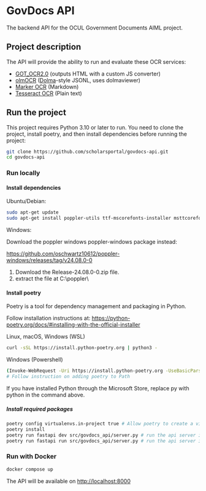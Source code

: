 # GovDocs API

The backend API for the OCUL Government Documents AIML project.

## Project description

The API will provide the ability to run and evaluate these OCR services:

* [GOT_OCR2.0](https://github.com/Ucas-HaoranWei/GOT-OCR2.0) (outputs HTML with a custom JS converter)
* [olmOCR](https://github.com/allenai/olmocr) ([Dolma](https://github.com/allenai/dolma)-style JSONL, uses dolmaviewer)
* [Marker OCR](https://github.com/VikParuchuri/marker) (Markdown)
* [Tesseract OCR](https://github.com/tesseract-ocr/tesseract) (Plain text)

## Run the project

This project requires Python 3.10 or later to run. You need to clone the project, install poetry, and then install dependencies before running the project:

```bash
git clone https://github.com/scholarsportal/govdocs-api.git
cd govdocs-api
```

### Run locally

#### Install dependencies 

Ubuntu/Debian:
```bash
sudo apt-get update
sudo apt-get install poppler-utils ttf-mscorefonts-installer msttcorefonts fonts-crosextra-caladea fonts-crosextra-carlito gsfonts lcdf-typetools
```
Windows:

Download the poppler windows poppler-windows package instead: 

https://github.com/oschwartz10612/poppler-windows/releases/tag/v24.08.0-0 

1. Download the Release-24.08.0-0.zip file.
2. extract the file at C:\poppler\

#### Install poetry 

Poetry is a tool for dependency management and packaging in Python.

Follow installation instructions at: https://python-poetry.org/docs/#installing-with-the-official-installer

Linux, macOS, Windows (WSL)
```bash
curl -sSL https://install.python-poetry.org | python3 -
```
Windows (Powershell)
```bash
(Invoke-WebRequest -Uri https://install.python-poetry.org -UseBasicParsing).Content | py -
# Follow instruction on adding poetry to Path
```
If you have installed Python through the Microsoft Store, replace py with python in the command above.

##### Install required packages
```bash
poetry config virtualenvs.in-project true # Allow poetry to create a virual env within project directory
poetry install
poetry run fastapi dev src/govdocs_api/server.py # run the api server in development mode
poetry run fastapi run src/govdocs_api/server.py # run the api server in production mode
```

### Run with Docker

```bash
docker compose up
```

The API will be available on <http://localhost:8000>
